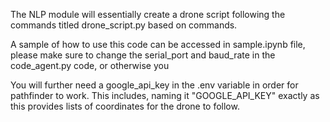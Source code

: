 The NLP module will essentially create a drone script following the commands titled drone_script.py based on commands.

A sample of how to use this code can be accessed in sample.ipynb file, please make sure to change the serial_port and baud_rate in the code_agent.py code, or otherwise you  

You will further need a google_api_key in the .env variable in order for pathfinder to work. This includes, naming it "GOOGLE_API_KEY" exactly as this provides lists of coordinates for the drone to follow. 